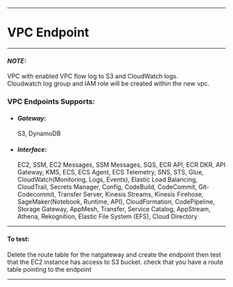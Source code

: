 ***

<div aling="center">
  <h1>VPC Endpoint</h1>

</div>

***
#### __*NOTE:*__  
   VPC with enabled VPC flow log to S3 and CloudWatch logs.  
   Cloudwatch log group and IAM role will be created within the new vpc.  

### __VPC Endpoints Supports:__
  * ####  _Gateway_:  
    S3, DynamoDB  
  * #### _Interface:_  
    EC2, SSM, EC2 Messages, SSM Messages, SQS, ECR API, ECR DKR, API Gateway, KMS, ECS, ECS Agent, ECS Telemetry, SNS, STS, Glue, CloudWatch(Monitoring, Logs, Events), Elastic Load Balancing, CloudTrail, Secrets Manager, Config, CodeBuild, CodeCommit, Git-Codecommit, Transfer Server, Kinesis Streams, Kinesis Firehose, SageMaker(Notebook, Runtime, API), CloudFormation, CodePipeline, Storage Gateway, AppMesh, Transfer, Service Catalog, AppStream, Athena, Rekognition, Elastic File System (EFS), Cloud Directory


***

#### __To test:__
Delete the route table for the natgateway and create the endpoint then test that the EC2 instance has access to S3 bucket.
check that you have a route table pointing to the endpoint

***
